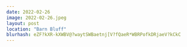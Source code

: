 ```yaml
---
date: 2022-02-26
image: 2022-02-26.jpeg
layout: post
location: "Barn Bluff"
blurhash: eZF?kXR-kXWBV@?waytSWBaetnj[V?fQaeR*WBRPofkDRjaeV?kCkC
---
```



